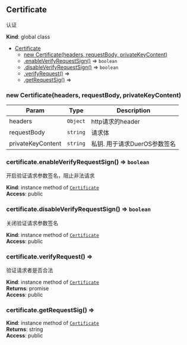 <a name="Certificate"></a>

## Certificate
认证

**Kind**: global class  

* [Certificate](#Certificate)
    * [new Certificate(headers, requestBody, privateKeyContent)](#new_Certificate_new)
    * [.enableVerifyRequestSign()](#Certificate+enableVerifyRequestSign) ⇒ <code>boolean</code>
    * [.disableVerifyRequestSign()](#Certificate+disableVerifyRequestSign) ⇒ <code>boolean</code>
    * [.verifyRequest()](#Certificate+verifyRequest) ⇒
    * [.getRequestSig()](#Certificate+getRequestSig) ⇒

<a name="new_Certificate_new"></a>

### new Certificate(headers, requestBody, privateKeyContent)

| Param | Type | Description |
| --- | --- | --- |
| headers | <code>Object</code> | http请求的header |
| requestBody | <code>string</code> | 请求体 |
| privateKeyContent | <code>string</code> | 私钥. 用于请求DuerOS参数签名 |

<a name="Certificate+enableVerifyRequestSign"></a>

### certificate.enableVerifyRequestSign() ⇒ <code>boolean</code>
开启验证请求参数签名，阻止非法请求

**Kind**: instance method of [<code>Certificate</code>](#Certificate)  
**Access**: public  
<a name="Certificate+disableVerifyRequestSign"></a>

### certificate.disableVerifyRequestSign() ⇒ <code>boolean</code>
关闭验证请求参数签名

**Kind**: instance method of [<code>Certificate</code>](#Certificate)  
**Access**: public  
<a name="Certificate+verifyRequest"></a>

### certificate.verifyRequest() ⇒
验证请求者是否合法

**Kind**: instance method of [<code>Certificate</code>](#Certificate)  
**Returns**: promise  
**Access**: public  
<a name="Certificate+getRequestSig"></a>

### certificate.getRequestSig() ⇒
**Kind**: instance method of [<code>Certificate</code>](#Certificate)  
**Returns**: string  
**Access**: public  
